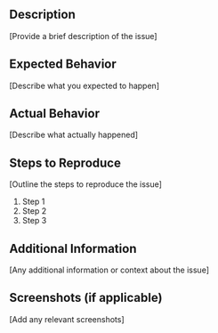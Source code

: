 ## Description

[Provide a brief description of the issue]

## Expected Behavior

[Describe what you expected to happen]

## Actual Behavior

[Describe what actually happened]

## Steps to Reproduce

[Outline the steps to reproduce the issue]

1. Step 1
2. Step 2
3. Step 3

## Additional Information

[Any additional information or context about the issue]

## Screenshots (if applicable)

[Add any relevant screenshots]

